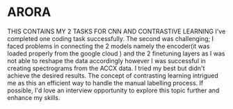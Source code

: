 # ARORA
THIS CONTAINS MY 2 TASKS FOR CNN AND CONTRASTIVE LEARNING
I've completed one coding task successfully. The second was challenging; I faced problems in connecting the 2 models namely the encoder(it was loaded properly from the google cloud ) and the 2 finetuning layers as I was not able to reshape the data accordingly however I was successful in creating spectrograms from the ACCX data. I tried my best but didn't achieve the desired results. The concept of contrasting learning intrigued me as this an efficient way to handle the manual labelling process. If possible, I'd love an interview opportunity to explore this topic further and enhance my skills.
